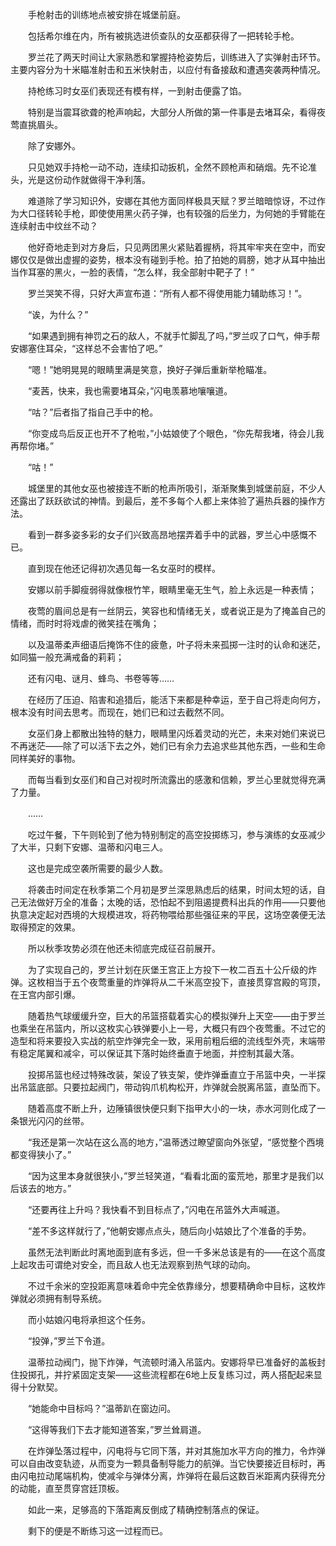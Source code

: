 　　手枪射击的训练地点被安排在城堡前庭。

　　包括希尔维在内，所有被挑选进侦查队的女巫都获得了一把转轮手枪。

　　罗兰花了两天时间让大家熟悉和掌握持枪姿势后，训练进入了实弹射击环节。主要内容分为十米瞄准射击和五米快射击，以应付有备接敌和遭遇突袭两种情况。

　　持枪练习时女巫们表现还有模有样，一到射击便露了馅。

　　特别是当震耳欲聋的枪声响起，大部分人所做的第一件事是去堵耳朵，看得夜莺直挑眉头。

　　除了安娜外。

　　只见她双手持枪一动不动，连续扣动扳机，全然不顾枪声和硝烟。先不论准头，光是这份动作就做得干净利落。

　　难道除了学习知识外，安娜在其他方面同样极具天赋？罗兰暗暗惊讶，不过作为大口径转轮手枪，即使使用黑火药子弹，也有较强的后坐力，为何她的手臂能在连续射击中纹丝不动？

　　他好奇地走到对方身后，只见两团黑火紧贴着握柄，将其牢牢夹在空中，而安娜仅仅是做出虚握的姿势，根本没有碰到手枪。拍了拍她的肩膀，她才从耳中抽出当作耳塞的黑火，一脸的表情，“怎么样，我全部射中靶子了！”

　　罗兰哭笑不得，只好大声宣布道：“所有人都不得使用能力辅助练习！”。

　　“诶，为什么？”

　　“如果遇到拥有神罚之石的敌人，不就手忙脚乱了吗，”罗兰叹了口气，伸手帮安娜塞住耳朵，“这样总不会害怕了吧。”

　　“嗯！”她明晃晃的眼睛里满是笑意，换好子弹后重新举枪瞄准。

　　“麦茜，快来，我也需要堵耳朵，”闪电羡慕地嚷嚷道。

　　“咕？”后者指了指自己手中的枪。

　　“你变成鸟后反正也开不了枪啦，”小姑娘使了个眼色，“你先帮我堵，待会儿我再帮你堵。”

　　“咕！”

　　城堡里的其他女巫也被接连不断的枪声所吸引，渐渐聚集到城堡前庭，不少人还露出了跃跃欲试的神情。到最后，差不多每个人都上来体验了遍热兵器的操作方法。

　　看到一群多姿多彩的女子们兴致高昂地摆弄着手中的武器，罗兰心中感慨不已。

　　直到现在他还记得初次遇见每一名女巫时的模样。

　　安娜以前手脚瘦弱得就像根竹竿，眼睛里毫无生气，脸上永远是一种表情；

　　夜莺的眉间总是有一丝阴云，笑容也和情绪无关，或者说正是为了掩盖自己的情绪，而时时将戏虐的微笑挂在嘴角；

　　以及温蒂柔声细语后掩饰不住的疲惫，叶子将未来孤掷一注时的认命和迷茫，如同猫一般充满戒备的莉莉；

　　还有闪电、谜月、蜂鸟、书卷等等……

　　在经历了压迫、陷害和追猎后，能活下来都是种幸运，至于自己将走向何方，根本没有时间去思考。而现在，她们已和过去截然不同。

　　女巫们身上都散出独特的魅力，眼睛里闪烁着灵动的光芒，未来对她们来说已不再迷茫——除了可以活下去之外，她们已有余力去追求些其他东西，一些和生命同样美好的事物。

　　而每当看到女巫们和自己对视时所流露出的感激和信赖，罗兰心里就觉得充满了力量。

　　……

　　吃过午餐，下午则轮到了他为特别制定的高空投掷练习，参与演练的女巫减少了大半，只剩下安娜、温蒂和闪电三人。

　　这也是完成空袭所需要的最少人数。

　　将袭击时间定在秋季第二个月初是罗兰深思熟虑后的结果，时间太短的话，自己无法做好万全的准备；太晚的话，恐怕起不到阻遏提费科出兵的作用——只要他执意决定起对西境的大规模进攻，将药物喂给那些强征来的平民，这场空袭便无法取得预定的效果。

　　所以秋季攻势必须在他还未彻底完成征召前展开。

　　为了实现自己的，罗兰计划在灰堡王宫正上方投下一枚二百五十公斤级的炸弹。这枚相当于五个夜莺重量的炸弹将从二千米高空投下，直接贯穿宫殿的穹顶，在王宫内部引爆。

　　随着热气球缓缓升空，巨大的吊篮搭载着实心的模拟弹升上天空——由于罗兰也乘坐在吊篮内，所以这枚实心铁弹要小上一号，大概只有四个夜莺重。不过它的造型和将来要投入实战的航空炸弹完全一致，采用前粗后细的流线型外壳，末端带有稳定尾翼和减伞，可以保证其下落时始终垂直于地面，并控制其最大落。

　　投掷吊篮也经过特殊改装，架设了铁支架，使炸弹垂直立于吊篮中央，一半探出吊篮底部。只要拉起阀门，带动钩爪机构松开，炸弹就会脱离吊篮，直坠而下。

　　随着高度不断上升，边陲镇很快便只剩下指甲大小的一块，赤水河则化成了一条银光闪闪的丝带。

　　“我还是第一次站在这么高的地方，”温蒂透过瞭望窗向外张望，“感觉整个西境都变得狭小了。”

　　“因为这里本身就很狭小，”罗兰轻笑道，“看看北面的蛮荒地，那里才是我们以后该去的地方。”

　　“还要再往上升吗？我快看不到目标点了，”闪电在吊篮外大声喊道。

　　“差不多这样就行了，”他朝安娜点点头，随后向小姑娘比了个准备的手势。

　　虽然无法判断此时离地面到底有多远，但一千多米总该是有的——在这个高度上起攻击可谓绝对安全，而且敌人也无法观察到热气球的动向。

　　不过千余米的空投距离意味着命中完全依靠缘分，想要精确命中目标，这枚炸弹就必须拥有制导系统。

　　而小姑娘闪电将承担这个任务。

　　“投弹，”罗兰下令道。

　　温蒂拉动阀门，抛下炸弹，气流顿时涌入吊篮内。安娜将早已准备好的盖板封住投掷孔，并拧紧固定支架——这些流程都在6地上反复练习过，两人搭配起来显得十分默契。

　　“她能命中目标吗？”温蒂趴在窗边问。

　　“这得等我们下去才能知道答案，”罗兰耸肩道。

　　在炸弹坠落过程中，闪电将与它同下落，并对其施加水平方向的推力，令炸弹可以自由改变轨迹，从而变为一颗具备制导能力的航弹。当它快要接近目标时，再由闪电拉动尾端机构，使减伞与弹体分离，炸弹将在最后这数百米距离内获得充分的动能，直至贯穿宫廷顶板。

　　如此一来，足够高的下落距离反倒成了精确控制落点的保证。

　　剩下的便是不断练习这一过程而已。
